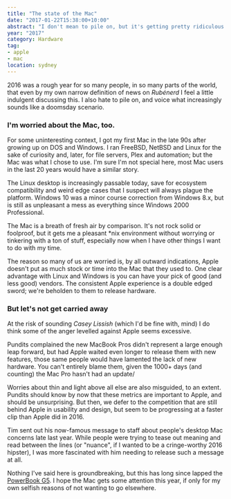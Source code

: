 ```yaml
---
title: "The state of the Mac"
date: "2017-01-22T15:38:00+10:00"
abstract: "I don't mean to pile on, but it's getting pretty ridiculous."
year: "2017"
category: Hardware
tag:
- apple
- mac
location: sydney
---
```

2016 was a rough year for so many people, in so many parts of the world, that even by my own narrow definition of news on *Rubénerd* I feel a little indulgent discussing this. I also hate to pile on, and voice what increasingly sounds like a doomsday scenario.

### I'm worried about the Mac, too.

For some uninteresting context, I got my first Mac in the late 90s after growing up on DOS and Windows. I ran FreeBSD, NetBSD and Linux for the sake of curiosity and, later, for file servers, Plex and automation; but the Mac was what I chose to use. I'm sure I'm not special here, most Mac users in the last 20 years would have a similar story.

The Linux desktop is increasingly passable today, save for ecosystem compatibility and weird edge cases that I suspect will always plague the platform. Windows 10 was a minor course correction from Windows 8.x, but is still as unpleasant a mess as everything since Windows 2000 Professional.

The Mac is a breath of fresh air by comparison. It's not rock solid or foolproof, but it gets me a pleasant \*nix environment without worrying or tinkering with a ton of stuff, especially now when I have other things I want to do with my time.

The reason so many of us are worried is, by all outward indications, Apple doesn't put as much stock or time into the Mac that they used to. One clear advantage with Linux and Windows is you can have your pick of good (and less good) vendors. The consistent Apple experience is a double edged sword; we're beholden to them to release hardware.

### But let's not get carried away

At the risk of sounding *Casey Lissish* (which I'd be fine with, mind) I do think some of the anger levelled against Apple seems excessive.

Pundits complained the new MacBook Pros didn't represent a large enough leap forward, but had Apple waited even longer to release them with new features, those same people would have lamented the lack of new hardware. You can't entirely blame them, given the 1000+ days (and counting) the Mac Pro hasn't had an update/

Worries about thin and light above all else are also misguided, to an extent. Pundits should know by now that these metrics are important to Apple, and should be unsurprising. But then, we defer to the competition that are still behind Apple in usability and design, but seem to be progressing at a faster clip than Apple did in 2016.

Tim sent out his now-famous message to staff about people's desktop Mac concerns late last year. While people were trying to tease out meaning and read between the lines (or "nuance", if I wanted to be a cringe-worthy 2016 hipster), I was more fascinated with him needing to release such a message at all.

Nothing I've said here is groundbreaking, but this has long since lapped the [PowerBook G5]. I hope the Mac gets some attention this year, if only for my own selfish reasons of not wanting to go elsewhere.

[PowerBook G5]: https://gigaom.com/2005/02/02/powerbook-g5-a-hard-look/

